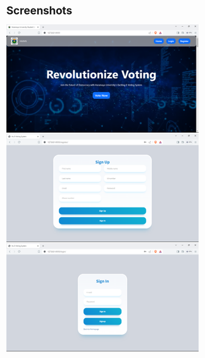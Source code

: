 # Screenshots
<img src="https://github.com/Daniyofaf/HUEVS/blob/main/Screenshots/Screenshot%202024-04-08%20180034.png">
<img src="https://github.com/Daniyofaf/HUEVS/blob/main/Screenshots/Screenshot 2024-04-08 180802.png">
<img src="https://github.com/Daniyofaf/HUEVS/blob/main/Screenshots/Screenshot 2024-04-08 180814.png">

